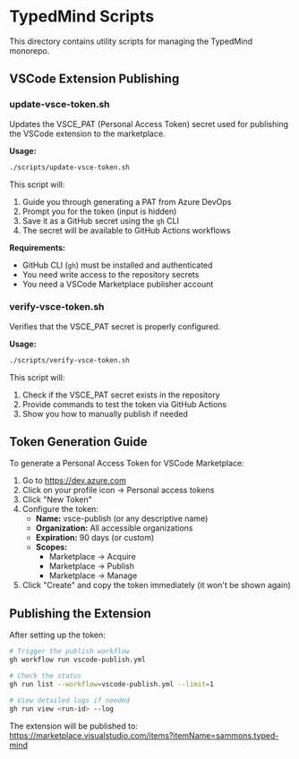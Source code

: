 # TypedMind Scripts

This directory contains utility scripts for managing the TypedMind monorepo.

## VSCode Extension Publishing

### update-vsce-token.sh
Updates the VSCE_PAT (Personal Access Token) secret used for publishing the VSCode extension to the marketplace.

**Usage:**
```bash
./scripts/update-vsce-token.sh
```

This script will:
1. Guide you through generating a PAT from Azure DevOps
2. Prompt you for the token (input is hidden)
3. Save it as a GitHub secret using the `gh` CLI
4. The secret will be available to GitHub Actions workflows

**Requirements:**
- GitHub CLI (`gh`) must be installed and authenticated
- You need write access to the repository secrets
- You need a VSCode Marketplace publisher account

### verify-vsce-token.sh
Verifies that the VSCE_PAT secret is properly configured.

**Usage:**
```bash
./scripts/verify-vsce-token.sh
```

This script will:
1. Check if the VSCE_PAT secret exists in the repository
2. Provide commands to test the token via GitHub Actions
3. Show you how to manually publish if needed

## Token Generation Guide

To generate a Personal Access Token for VSCode Marketplace:

1. Go to https://dev.azure.com
2. Click on your profile icon → Personal access tokens
3. Click "New Token"
4. Configure the token:
   - **Name:** vsce-publish (or any descriptive name)
   - **Organization:** All accessible organizations
   - **Expiration:** 90 days (or custom)
   - **Scopes:**
     - Marketplace → Acquire
     - Marketplace → Publish
     - Marketplace → Manage
5. Click "Create" and copy the token immediately (it won't be shown again)

## Publishing the Extension

After setting up the token:

```bash
# Trigger the publish workflow
gh workflow run vscode-publish.yml

# Check the status
gh run list --workflow=vscode-publish.yml --limit=1

# View detailed logs if needed
gh run view <run-id> --log
```

The extension will be published to:
https://marketplace.visualstudio.com/items?itemName=sammons.typed-mind